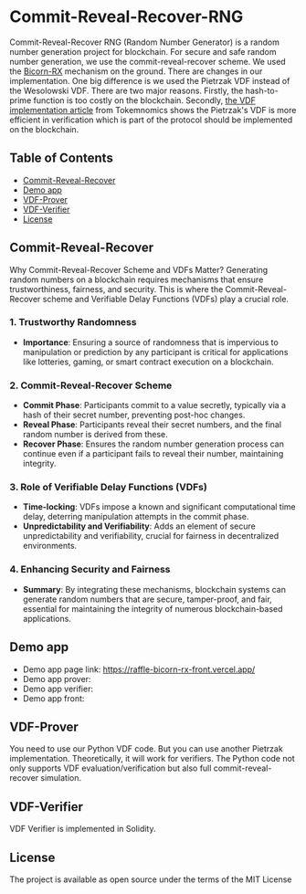 # Commit-Reveal-Recover-RNG

Commit-Reveal-Recover RNG (Random Number Generator) is a random number generation project for blockchain.
For secure and safe random number generation, we use the commit-reveal-recover scheme.
We used the [Bicorn-RX](https://eprint.iacr.org/2023/221) mechanism on the ground.
There are changes in our implementation. One big difference is we used the Pietrzak VDF instead of the Wesolowski VDF.
There are two major reasons. Firstly, the hash-to-prime function is too costly on the blockchain. Secondly, [the VDF implementation article](https://drops.dagstuhl.de/storage/01oasics/oasics-vol082-tokenomics2020/OASIcs.Tokenomics.2020.9/OASIcs.Tokenomics.2020.9.pdf) from Tokemnomics shows the Pietrzak's VDF is more efficient in verification which is part of the protocol should be implemented on the blockchain.


## Table of Contents

- [Commit-Reveal-Recover](#commit-reveal-recover)
- [Demo app](#demo-app)
- [VDF-Prover](#VDF-Prover)
- [VDF-Verifier](#VDF-Verifier)
- [License](#license)

## Commit-Reveal-Recover

Why Commit-Reveal-Recover Scheme and VDFs Matter? Generating random numbers on a blockchain requires mechanisms that ensure trustworthiness, fairness, and security. This is where the Commit-Reveal-Recover scheme and Verifiable Delay Functions (VDFs) play a crucial role. 

### 1. Trustworthy Randomness
- **Importance**: Ensuring a source of randomness that is impervious to manipulation or prediction by any participant is critical for applications like lotteries, gaming, or smart contract execution on a blockchain.

### 2. Commit-Reveal-Recover Scheme
- **Commit Phase**: Participants commit to a value secretly, typically via a hash of their secret number, preventing post-hoc changes.
- **Reveal Phase**: Participants reveal their secret numbers, and the final random number is derived from these.
- **Recover Phase**: Ensures the random number generation process can continue even if a participant fails to reveal their number, maintaining integrity.

### 3. Role of Verifiable Delay Functions (VDFs)
- **Time-locking**: VDFs impose a known and significant computational time delay, deterring manipulation attempts in the commit phase.
- **Unpredictability and Verifiability**: Adds an element of secure unpredictability and verifiability, crucial for fairness in decentralized environments.

### 4. Enhancing Security and Fairness
- **Summary**: By integrating these mechanisms, blockchain systems can generate random numbers that are secure, tamper-proof, and fair, essential for maintaining the integrity of numerous blockchain-based applications.

## Demo app

- Demo app page link: https://raffle-bicorn-rx-front.vercel.app/
- Demo app prover: 
- Demo app verifier: 
- Demo app front: 

## VDF-Prover

You need to use our Python VDF code. But you can use another Pietrzak implementation. Theoretically, it will work for verifiers.
The Python code not only supports VDF evaluation/verification but also full commit-reveal-recover simulation.

## VDF-Verifier

VDF Verifier is implemented in Solidity.

## License

The project is available as open source under the terms of the MIT License
